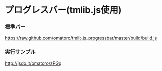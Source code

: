 プログレスバー(tmlib.js使用)
========

### 標準バー
https://raw.github.com/omatoro/tmlib.js_progressbar/master/build/build.js


### 実行サンプル

http://jsdo.it/omatoro/zPGq

